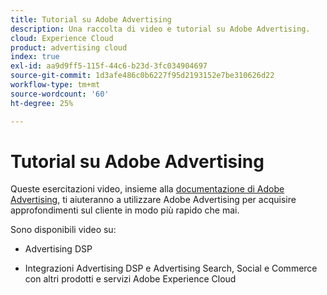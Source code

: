 ```yaml
---
title: Tutorial su Adobe Advertising
description: Una raccolta di video e tutorial su Adobe Advertising.
cloud: Experience Cloud
product: advertising cloud
index: true
exl-id: aa9d9ff5-115f-44c6-b23d-3fc034904697
source-git-commit: 1d3afe486c0b6227f95d2193152e7be310626d22
workflow-type: tm+mt
source-wordcount: '60'
ht-degree: 25%

---
```


# Tutorial su Adobe Advertising

Queste esercitazioni video, insieme alla [documentazione di Adobe Advertising](https://experienceleague.adobe.com/en/docs/advertising), ti aiuteranno a utilizzare Adobe Advertising per acquisire approfondimenti sul cliente in modo più rapido che mai.

Sono disponibili video su:

* Advertising DSP

* Integrazioni Advertising DSP e Advertising Search, Social e Commerce con altri prodotti e servizi Adobe Experience Cloud

<!--
See other -learn tutorials landing pages to get ideas for additional content
-->
